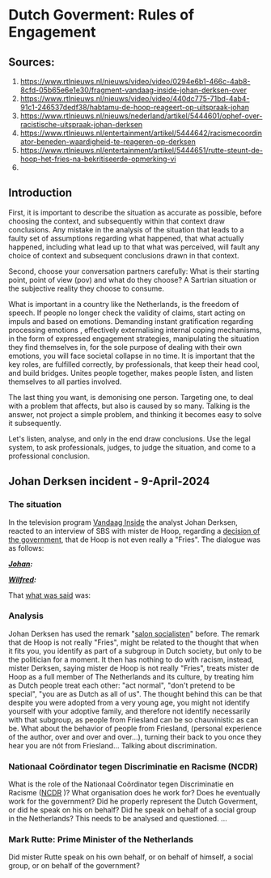 # Dutch Goverment: Rules of Engagement

## Sources:

1. https://www.rtlnieuws.nl/nieuws/video/video/0294e6b1-466c-4ab8-8cfd-05b65e6e1e30/fragment-vandaag-inside-johan-derksen-over
2. https://www.rtlnieuws.nl/nieuws/video/video/440dc775-71bd-4ab4-91c1-246537dedf38/habtamu-de-hoop-reageert-op-uitspraak-johan
3. https://www.rtlnieuws.nl/nieuws/nederland/artikel/5444601/ophef-over-racistische-uitspraak-johan-derksen
4. https://www.rtlnieuws.nl/entertainment/artikel/5444642/racismecoordinator-beneden-waardigheid-te-reageren-op-derksen
5. https://www.rtlnieuws.nl/entertainment/artikel/5444651/rutte-steunt-de-hoop-het-fries-na-bekritiseerde-opmerking-vi
6. 

## Introduction

First, it is important to describe the situation as accurate as possible, before
choosing the context, and subsequently within that context draw conclusions.
Any mistake in the analysis of the situation that leads to a faulty set of
assumptions regarding what happened, that what actually happened, including what
lead up to that what was perceived, will fault any choice of context and
subsequent conclusions drawn in that context.

Second, choose your conversation partners carefully: What is their starting
point, point of view (pov) and what do they choose? A Sartrian situation or the
subjective reality they choose to consume.

What is important in a country like the Netherlands, is the freedom of speech.
If people no longer check the validity of claims, start acting on impuls and
based on emotions. Demanding instant gratification regarding processing emotions
, effectively externalising internal coping mechanisms, in the form of
expressed engagement strategies, manipulating the situation they find themselves
in, for the sole purpose of dealing with their own emotions, you will face
societal collapse in no time. It is important that the key roles, are fulfilled
correctly, by professionals, that keep their head cool, and build bridges.
Unites people together, makes people listen, and listen themselves to all
parties involved.

The last thing you want, is demonising one person. Targeting one, to deal with
a problem that affects, but also is caused by so many. Talking is the answer,
not project a simple problem, and thinking it becomes easy to solve it
subsequently.

Let's listen, analyse, and only in the end draw conclusions. Use the legal
system, to ask professionals, judges, to judge the situation, and come to a
professional conclusion.

## Johan Derksen incident - 9-April-2024

### The situation

In the television program
[Vandaag Inside](https://www.vandaaginside.nl/nieuws/vandaag-inside-uitzending/aflevering-vandaag-inside-met-albert-verlinde-dinsdag-9-april-2024)
the analyst Johan Derksen, reacted to an interview of SBS with mister de Hoop, regarding a
[decision of the government](https://www.rijksoverheid.nl/actueel/nieuws/2024/04/08/nieuwe-afspraken-voor-versterken-friese-taal-en-cultuur),
that de Hoop is not even really a "Fries". The dialogue was as follows:

__*[Johan](https://nl.wikipedia.org/wiki/Johan_Derksen):*__


__*[Wilfred](https://nl.wikipedia.org/wiki/Wilfred_Genee):*__





That [what was said](https://www.rtlnieuws.nl/nieuws/nederland/artikel/5444601/ophef-over-racistische-uitspraak-johan-derksen)
was:


### Analysis

Johan Derksen has used the remark "[salon socialisten](https://en.wikipedia.org/wiki/Champagne_socialist)" before.
The remark that de Hoop is not really "Fries", might be related to the thought that when it fits you, you identify as
part of a subgroup in Dutch society, but only to be the politician for a moment. It then has nothing to do with racism,
instead, mister Derksen, saying mister de Hoop is not really "Fries", treats mister de Hoop as a full member of The
Netherlands and its culture, by treating him as Dutch people treat each other: "act normal", "don't pretend to be
special", "you are as Dutch as all of us". The thought behind this can be that despite you were adopted from a very
young age, you might not identify yourself with your adoptive family, and therefore not identify necessarily with that
subgroup, as people from Friesland can be so chauvinistic as can be. What about the behavior of people from Friesland,
(personal experience of the author, over and over and over...), turning their back to you once they hear you are nót
from Friesland... Talking about discrimination.



### Nationaal Coördinator tegen Discriminatie en Racisme (NCDR)

What is the role of the Nationaal Coördinator tegen Discriminatie en Racisme
([NCDR](https://www.rtlnieuws.nl/entertainment/artikel/5444642/racismecoordinator-beneden-waardigheid-te-reageren-op-derksen)
)? What organisation does he work for? Does he eventually work for the
government? Did he properly represent the Dutch Goverment, or did he speak on
his on behalf? Did he speak on behalf of a social group in the Netherlands?
This needs to be analysed and questioned.
...

### Mark Rutte: Prime Minister of the Netherlands

Did mister Rutte speak on his own behalf, or on behalf of himself, a social
group, or on behalf of the government?